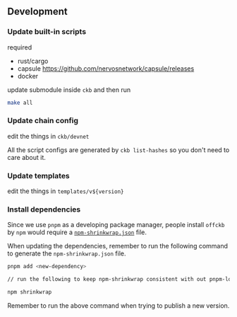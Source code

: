 ## Development

### Update built-in scripts

required

- rust/cargo
- capsule https://github.com/nervosnetwork/capsule/releases
- docker

update submodule inside `ckb` and then run

```sh
make all
```

### Update chain config

edit the things in `ckb/devnet`

All the script configs are generated by `ckb list-hashes` so you don't need to care about it.

### Update templates

edit the things in `templates/v${version}`

### Install dependencies

Since we use `pnpm` as a developing package manager, people install `offckb` by `npm` would require a [`npm-shrinkwrap.json`](https://docs.npmjs.com/cli/v8/commands/npm-shrinkwrap) file.

When updating the dependencies, remember to run the following command to generate the `npm-shrinkwrap.json` file.

```sh
pnpm add <new-dependency>

// run the following to keep npm-shrinkwrap consistent with out pnpm-lock.json

npm shrinkwrap
```

Remember to run the above command when trying to publish a new version.
